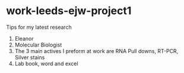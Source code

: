 # work-leeds-ejw-project1
Tips for my latest research

1. Eleanor
2. Molecular Biologist
3. The 3 main actives I preform at work are RNA Pull downs, RT-PCR, Silver stains
4. Lab book, word and excel
